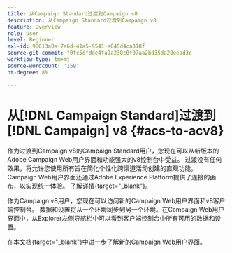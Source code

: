 ```yaml
---
title: 从Campaign Standard过渡到Campaign v8
description: 从Campaign Standard过渡到Campaign v8
feature: Overview
role: User
level: Beginner
exl-id: 98613a0a-7a6d-41a5-9541-e045d4ca318f
source-git-commit: f0fc5dfdde4fa9a238c0f07aa2bd35da28eead3c
workflow-type: tm+mt
source-wordcount: '159'
ht-degree: 8%

---
```


# 从[!DNL Campaign Standard]过渡到[!DNL Campaign] v8 {#acs-to-acv8}

作为过渡到Campaign v8的Campaign Standard用户，您现在可以从新版本的Adobe Campaign Web用户界面和功能强大的v8控制台中受益。 过渡没有任何效果，将允许您使用所有旨在简化个性化跨渠道活动创建的直观功能。 Campaign Web用户界面还通过Adobe Experience Platform提供了连接的画布，以实现统一体验。 [了解详情](https://experienceleague.adobe.com/en/docs/campaign-web/v8/start/acs-migration){target="_blank"}。

作为Campaign v8用户，您现在可以访问新的Campaign Web用户界面和v8客户端控制台。 数据和设置将从一个环境同步到另一个环境。在Campaign Web用户界面中，从Explorer左侧导航栏中可以看到客户端控制台中所有可用的数据和设置。

在[本文档](https://experienceleague.adobe.com/docs/campaign-web/v8/campaign-web-home.html?lang=zh-Hans){target="_blank"}中进一步了解新的Campaign Web用户界面。
